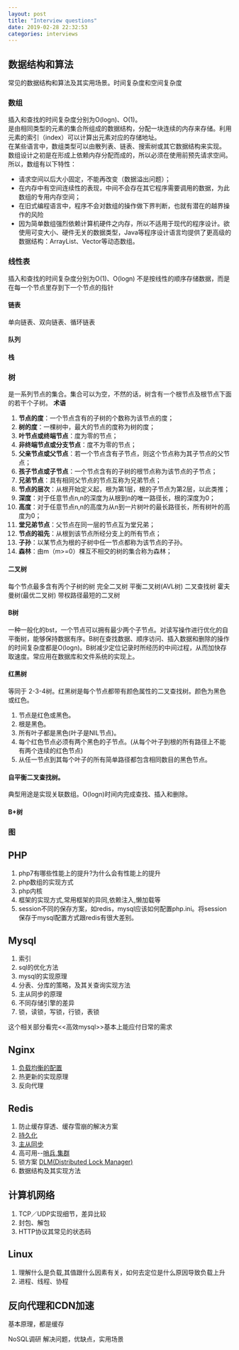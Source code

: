 ```yaml
---
layout: post
title: "Interview questions"
date: 2019-02-28 22:32:53 
categories: interviews
---
```

## 数据结构和算法
 常见的数据结构和算法及其实用场景。时间复杂度和空间复杂度   
### 数组
 插入和查找的时间复杂度分别为O(logn)、O(1)。  
 是由相同类型的元素的集合所组成的数据结构，分配一块连续的内存来存储。利用元素的索引（index）可以计算出元素对应的存储地址。  
 在某些语言中，数组类型可以由散列表、链表、搜索树或其它数据结构来实现。
 数组设计之初是在形成上依赖内存分配而成的，所以必须在使用前预先请求空间。所以，数组有以下特性：
- 请求空间以后大小固定，不能再改变（数据溢出问题）；
- 在内存中有空间连续性的表现，中间不会存在其它程序需要调用的数据，为此数组的专用内存空间；
- 在旧式编程语言中，程序不会对数组的操作做下界判断，也就有潜在的越界操作的风险
- 因为简单数组强烈依赖计算机硬件之内存，所以不适用于现代的程序设计。欲使用可变大小、硬件无关的数据类型，Java等程序设计语言均提供了更高级的数据结构：ArrayList、Vector等动态数组。

### 线性表 
 插入和查找的时间复杂度分别为O(1)、O(logn)
 不是按线性的顺序存储数据，而是在每一个节点里存到下一个节点的指针
#### 链表
单向链表、双向链表、循环链表
####  队列
####  栈

### 树 
  是一系列节点的集合。集合可以为空，不然的话，树含有一个根节点及根节点下面的若干个子树。
**术语**
1. **节点的度**：一个节点含有的子树的个数称为该节点的度；
1. **树的度**：一棵树中，最大的节点的度称为树的度；
1. **叶节点或终端节点**：度为零的节点；
1. **非终端节点或分支节点**：度不为零的节点；
1. **父亲节点或父节点**：若一个节点含有子节点，则这个节点称为其子节点的父节点；
1. **孩子节点或子节点**：一个节点含有的子树的根节点称为该节点的子节点；
1. **兄弟节点**：具有相同父节点的节点互称为兄弟节点；
1. **节点的层次**：从根开始定义起，根为第1层，根的子节点为第2层，以此类推；
1. **深度**：对于任意节点n,n的深度为从根到n的唯一路径长，根的深度为0；
1. **高度**：对于任意节点n,n的高度为从n到一片树叶的最长路径长，所有树叶的高度为0；
1. **堂兄弟节点**：父节点在同一层的节点互为堂兄弟；
1. **节点的祖先**：从根到该节点所经分支上的所有节点；
1. **子孙**：以某节点为根的子树中任一节点都称为该节点的子孙。
1. **森林**：由m（m>=0）棵互不相交的树的集合称为森林；

#### 二叉树  
每个节点最多含有丙个子树的树
完全二叉树 
平衡二叉树(AVL树)
二叉查找树
霍夫曼树(最优二叉树) 带权路径最短的二叉树

#### B树
 一种一般化的bst，一个节点可以拥有最少两个子节点。对读写操作进行优化的自平衡树，能够保持数据有序。B树在查找数据、顺序访问、插入数据和删除的操作的时间复杂度都是O(logn)。B树减少定位记录时所经历的中间过程，从而加快存取速度。常应用在数据库和文件系统的实现上。

#### 红黑树 
等同于 2-3-4树。红黑树是每个节点都带有颜色属性的二叉查找树。颜色为黑色或红色。
1. 节点是红色或黑色。
1. 根是黑色。
1. 所有叶子都是黑色(叶子是NIL节点)。
1. 每个红色节点必须有两个黑色的子节点。(从每个叶子到根的所有路径上不能有两个连续的红色节点)
1. 从任一节点到其每个叶子的所有简单路径都包含相同数目的黑色节点。

#### 自平衡二叉查找树。
典型用途是实现关联数组。O(logn)时间内完成查找、插入和删除。

#### B+树

### 图

## PHP
1. php7有哪些性能上的提升?为什么会有性能上的提升
1. php数组的实现方式
1. php内核
1. 框架的实现方式,常用框架的异同,依赖注入,懒加载等
1. session不同的保存方案，如redis，mysql应该如何配置php.ini。将session保存于mysql配置方式跟redis有很大差别。

## Mysql
1. 索引
1. sql的优化方法
1. mysql的实现原理
1. 分表、分库的策略，及其关查询实现方法
1. 主从同步的原理
1. 不同存储引擎的差异
1. 锁，读锁，写锁，行锁，表锁

这个相关部分看完<<高效mysql>>基本上能应付日常的需求

## Nginx
1. [负载均衡的配置](http://nginx.org/en/docs/http/load_balancing.html)
1. 热更新的实现原理
1. 反向代理

## Redis
1. 防止缓存穿透、缓存雪崩的解决方案
1. [持久化](https://redis.io/topics/persistence)
1. [主从同步](https://redis.io/topics/replication)
1. 高可用--[哨兵](https://redis.io/topics/sentinel),[集群](https://redis.io/topics/cluster-tutorial)
1. 锁方案 [DLM(Distributed Lock Manager)](https://redis.io/topics/distlock)
1. 数据结构及其实现方法

## 计算机网络
1. TCP／UDP实现细节，差异比较
1. 封包、解包
1. HTTP协议其常见的状态码

## Linux
1. 理解什么是负载,其值跟什么因素有关，如何去定位是什么原因导致负载上升
2. 进程、线程、协程

## 反向代理和CDN加速
基本原理，都是缓存


NoSQL调研
解决问题，优缺点，实用场景


